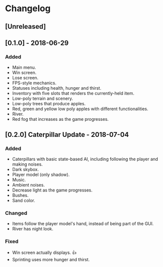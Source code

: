 # Changelog

## [Unreleased]

## [0.1.0] - 2018-06-29
### Added
- Main menu.
- Win screen.
- Lose screen.
- FPS-style mechanics.
- Statuses including health, hunger and thirst.
- Inventory with five slots that renders the currently-held item.
- Low-poly terrain and scenery.
- Low-poly trees that produce apples.
- Red, green and yellow low poly apples with different functionalities.
- River.
- Red fog that increases as the game progresses.

## [0.2.0] Caterpillar Update - 2018-07-04
### Added
- Caterpillars with basic state-based AI, including following the player and making noises.
- Dark skybox.
- Player model (only shadow).
- Music.
- Ambient noises.
- Decrease light as the game progresses.
- Bushes.
- Sand color.

### Changed
- Items follow the player model's hand, instead of being part of the GUI.
- River has night look.

### Fixed
- Win screen actually displays. :+1:
- Sprinting uses more hunger and thirst.
